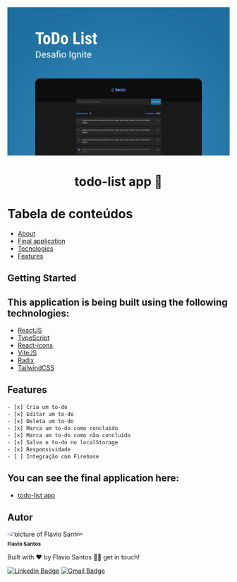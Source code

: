<div align="center"><img src="toDoList.png" alt=""/></div>

<div id='about'>
  <h1 align="center">
	  todo-list app 🚀
  </h1>
  <!-- <h5 align="left">
	  🚀 todo-list is an to-do list application.
  </h5> -->
  <!-- <h5 align="left">
	  This application was a Rocketseat Bootcamp challenge.
  </h5> -->
  <!-- <h5 align="left">
	  As a developer I can never stop learning, I added some new functionallities to take
    the application to the next level, 
    like edit todo, responsiveness, saving on localStorage.
  </h5> -->
</div>

# Tabela de conteúdos

<!--ts-->

- [About](#about)
- [Final application](#application)
  <!-- - [Requirements](#requirements) -->
- [Tecnologies](#technologies)
- [Features](#features)
<!--te-->

## Getting Started

<div id='technologies'>
  <h2>This application is being built using the following technologies:</h2>
  
  - [ReactJS](https://reactjs.org/docs/getting-started.html)
  - [TypeScript](https://www.typescriptlang.org/)
  - [React-icons](https://react-icons.github.io/react-icons/)
  - [ViteJS](https://vitejs.dev/)
  - [Radix](https://www.radix-ui.com/docs/primitives/overview/getting-started)
  - [TailwindCSS](https://tailwindcss.com/docs/installation)
  <!-- - [Firebase](https://tailwindcss.com/docs/installation) -->
</div>

<div id='features'>
  <h2>Features</h2>
  
    - [x] Cria um to-do
    - [x] Editar um to-do
    - [x] Deleta um to-do
    - [x] Marca um to-do como concluído
    - [x] Marca um to-do como não concluído
    - [x] Salva o to-do no localStorage
    - [x] Responsividade
    - [ ] Integração com Firebase
</div>

<!-- <div id='aprendizados'>
  <h2>Aprendizados</h2>

    - light e dark mode com styled-components
    - persistir informaçoes no localStorage
    - utlizar o hook useReducer
    - criar um contexto para compartilhar informações pela aplicação
    - testes E2E com cypress
</div> -->

<div id='application'>
  <h2>You can see the final application here: </h2>
  
  - [todo-list app](https://cllg1-todo-list22.vercel.app/)
</div>

<div id='author'>
  <h2>Autor</h2>

 <img style="border-radius: 50%;" src="https://avatars.githubusercontent.com/u/48564704?v=4" width="100px;" alt="picture of Flavio Santos"/>
 <br />
 <sub><b>Flavio Santos</b></sub>

Built with ❤️ by Flavio Santos 👋🏽 get in touch!

[![Linkedin Badge](https://img.shields.io/badge/-flvSantos-blue?style=flat-square&logo=Linkedin&logoColor=white&link=https://www.linkedin.com/in/flvSantos15/)](https://www.linkedin.com/in/flvSantos15/)
[![Gmail Badge](https://img.shields.io/badge/-flvSantos300@gmail.com-c14438?style=flat-square&logo=Gmail&logoColor=white&link=mailto:flvSantos300@gmail.com)](mailto:flvSantos300@gmail.com)

</div>
